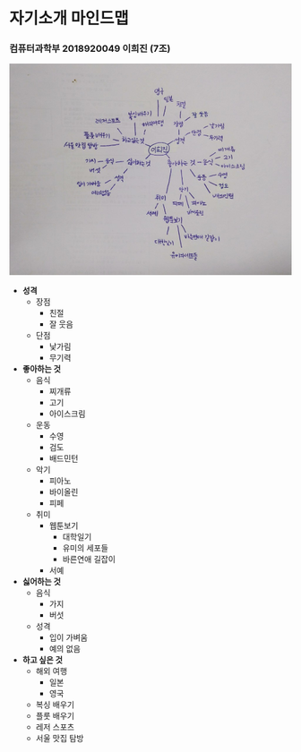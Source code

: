 # 자기소개 마인드맵
### 컴퓨터과학부 2018920049 이희진 (7조)

![자기소개 마인드맵](https://github.com/hn06065/hn06065/blob/master/%EB%A7%88%EC%9D%B8%EB%93%9C%EB%A7%B5.jpg?raw=true)

* **성격**
  * 장점
    * 친절
    * 잘 웃음
  * 단점
    * 낯가림
    * 무기력
* **좋아하는 것**
  * 음식
    * 찌개류
    * 고기
    * 아이스크림
  * 운동
    * 수영
    * 검도
    * 배드민턴
  * 악기
    * 피아노
    * 바이올린
    * 피페
  * 취미
    * 웹툰보기
      * 대학일기
      * 유미의 세포들
      * 바른연애 길잡이
    * 서예
* **싫어하는 것**
  * 음식
    * 가지
    * 버섯
  * 성격
    * 입이 가벼움
    * 예의 없음
* **하고 싶은 것**
  * 해외 여행
    * 일본
    * 영국
  * 복싱 배우기
  * 플룻 배우기
  * 레저 스포츠
  * 서울 맛집 탐방
